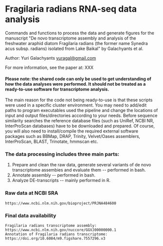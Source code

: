# Fragilaria radians RNA-seq data analysis

Commands and functions to process the data and generate figures for the manuscript "De novo transcriptome assembly and analysis of the freshwater araphid diatom Fragilaria radians (the former name Synedra acus subsp. radians) isolated from Lake Baikal" by Galachyants et al.

Author: Yuri Galachyants yuragal@gmail.com

For more information, see the paper at: XXX

#### Please note: the shared code can only be used to get understanding of how the data analyses were performed. It should not be treated as a ready-to-use software for transcriptome analysis.

The main reason for the code not being ready-to-use is that these scripts were used in a specific cluster environment. You may need to add/edit paths to program executables used the pipeline and change the locations of input and output files/directories according to your needs. Before sequence similarity searches the reference database files (such as UniRef, NCBI NR, InterProScan databases) have to be downloaded and prepared. Of course, you will also need to install/compile the required external software packages such as BBMap, DRAP, Trinity, Velvet/Oases assemblers, InterProScan, BLAST, Trinotate, hmmscan etc.

### The data processing includes three main parts: 
 1) Prepare and clean the raw data, generate several variants of de novo transcriptome assembies and evaluate them -- performed in bash.
 2) Annotate assembly -- performed in bash.
 3) Analyze DE-transcripts -- mainly performed in R.

### Raw data at NCBI SRA
    https://www.ncbi.nlm.nih.gov/bioproject/PRJNA484600

### Final data availability
    Fragilaria radians transcriptome assembly: https://www.ncbi.nlm.nih.gov/nuccore/GGVJ00000000.1
    Annotation of Fragilaria radians transcriptome: https://doi.org/10.6084/m9.figshare.7557296.v3
    
